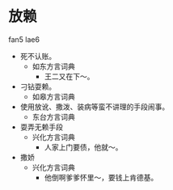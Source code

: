 # 放赖
fan5 lae6
+ 死不认账。
  * 如东方言词典
    - 王二又在下～。
+ 刁钻耍赖。
  * 如皋方言词典
+ 使用放讹、撒泼、装病等蛮不讲理的手段闹事。
  * 东台方言词典
+ 耍弄无赖手段
  * 兴化方言词典
    - 人家上门要债，他就～。
+ 撒娇
  * 兴化方言词典
    - 他倒啊爹爹怀里～，要钱上肯德基。
